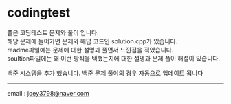 # codingtest

풀은 코딩테스트 문제와 풀이 입니다.   
해당 문제에 들어가면 문제와 해답 코드인 solution.cpp가 있습니다.   
readme파일에는 문제에 대한 설명과 풀면서 느낀점을 적었습니다.   
soultion파일에는 왜 이런 방식을 택했는지에 대한 설명과 문제 풀이 해설이 있습니다.   

백준 시스템을 추가 했습니다.
백준 문제 풀이의 경우 자동으로 업데이트 됩니다
- - -
email : joey3798@naver.com
